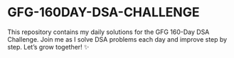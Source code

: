 # GFG-160DAY-DSA-CHALLENGE
This repository contains my daily solutions for the GFG 160-Day DSA Challenge. Join me as I solve DSA problems each day and improve step by step. Let’s grow together! ✨
